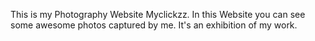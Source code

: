 This is my Photography Website Myclickzz.
In this Website you can see some awesome photos captured by me.
It's an exhibition of my work.
